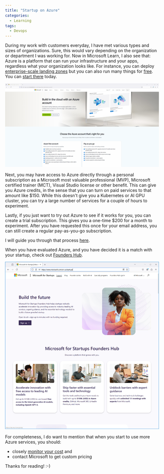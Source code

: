 ```yaml
---
title: "Startup on Azure"
categories:
  - Learning
tags:
  - Devops
---
```


During my work with customers everyday, I have met various types and sizes of organizations. Sure, this would vary depending on the organization or department I was working for. Now in Microsoft Learn, I also see that: Azure is a platform that can run your infrastructure and your apps, regardless what your organization looks like. For instance, you can deploy [enterprise-scale landing zones](https://learn.microsoft.com/azure/cloud-adoption-framework/ready/landing-zone/?wt.mc_id=pdebruin_content_blog_cnl_csasci) but you can also run many things for [free](https://azure.microsoft.com/pricing/free-services/). You can [start there](
https://azure.microsoft.com/pricing/purchase-options/azure-account) today.

![img](../assets/images/2024-07-05-startup-on-azure1.png)

Next, you may have access to Azure directly through a personal subscription as a Microsoft most valuable professional (MVP), Microsoft certified trainer (MCT), Visual Studio license or other benefit. This can give you Azure credits, in the sense that you can turn on paid services to that amount like $150. While this doesn't give you a Kubernetes or AI GPU cluster, you can try a large number of services for a couple of hours to experiment. 

Lastly, if you just want to try out Azure to see if it works for you, you can create a trial subscription. This gives you a one-time $200 for a month to experiment. After you have requested this once for your email address, you can still create a regular pay-as-you-go subscription.

I will guide you through that process [here](../startup-azure-free-trial/). 

When you have evaluated Azure, and you have decided it is a match with your startup, check out [Founders Hub](https://www.microsoft.com/startups).

![img](../assets/images/2024-07-05-startup-on-azure2.png)

For completeness, I do want to mention that when you start to use more Azure services, you should: 
* closely [monitor your cost](../cost-management/) and
* contact Microsoft to get custom pricing

Thanks for reading! :-)
